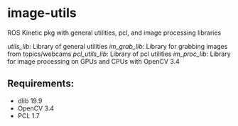 # image-utils
ROS Kinetic pkg with general utilities, pcl, and image processing libraries

*utils_lib*: Library of general utilities
*im_grab_lib*: Library for grabbing images from topics/webcams
*pcl_utils_lib*: Library of pcl utilities
*im_proc_lib*: Library for image processing on GPUs and CPUs with OpenCV 3.4
   
## Requirements:
  - dlib 19.9
  - OpenCV 3.4
  - PCL 1.7
